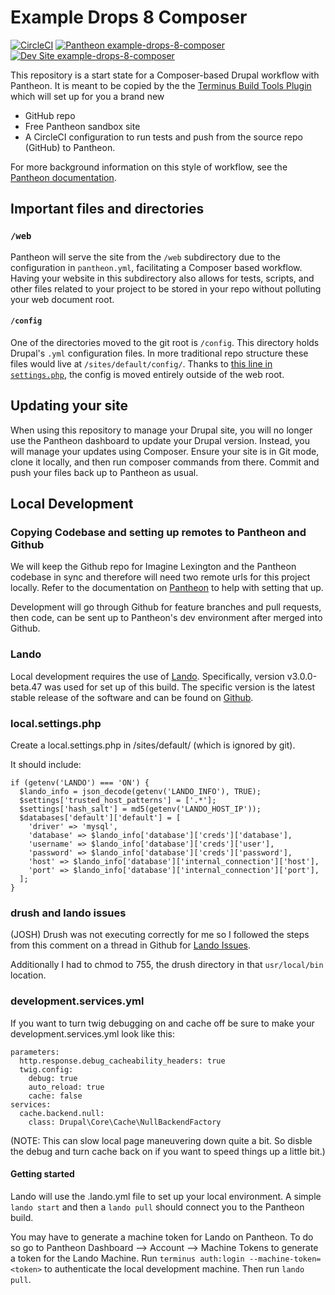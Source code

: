 # Example Drops 8 Composer

[![CircleCI](https://circleci.com/gh/pantheon-systems/example-drops-8-composer.svg?style=shield)](https://circleci.com/gh/pantheon-systems/example-drops-8-composer)
[![Pantheon example-drops-8-composer](https://img.shields.io/badge/dashboard-drops_8-yellow.svg)](https://dashboard.pantheon.io/sites/c401fd14-f745-4e51-9af2-f30b45146a0c#dev/code)
[![Dev Site example-drops-8-composer](https://img.shields.io/badge/site-drops_8-blue.svg)](http://dev-example-drops-8-composer.pantheonsite.io/)

This repository is a start state for a Composer-based Drupal workflow with Pantheon. It is meant to be copied by the the [Terminus Build Tools Plugin](https://github.com/pantheon-systems/terminus-build-tools-plugin) which will set up for you a brand new

* GitHub repo
* Free Pantheon sandbox site
* A CircleCI configuration to run tests and push from the source repo (GitHub) to Pantheon.

For more background information on this style of workflow, see the [Pantheon documentation](https://pantheon.io/docs/guides/github-pull-requests/).

## Important files and directories

### `/web`

Pantheon will serve the site from the `/web` subdirectory due to the configuration in `pantheon.yml`, facilitating a Composer based workflow. Having your website in this subdirectory also allows for tests, scripts, and other files related to your project to be stored in your repo without polluting your web document root.

#### `/config`

One of the directories moved to the git root is `/config`. This directory holds Drupal's `.yml` configuration files. In more traditional repo structure these files would live at `/sites/default/config/`. Thanks to [this line in `settings.php`](https://github.com/pantheon-systems/example-drops-8-composer/blob/54c84275cafa66c86992e5232b5e1019954e98f3/web/sites/default/settings.php#L19), the config is moved entirely outside of the web root.

## Updating your site

When using this repository to manage your Drupal site, you will no longer use the Pantheon dashboard to update your Drupal version. Instead, you will manage your updates using Composer. Ensure your site is in Git mode, clone it locally, and then run composer commands from there.  Commit and push your files back up to Pantheon as usual.

## Local Development

### Copying Codebase and setting up remotes to Pantheon and Github

We will keep the Github repo for Imagine Lexington and the Pantheon codebase in sync and therefore will need two remote urls for this project locally. Refer to the documentation on [Pantheon](https://pantheon.io/docs/guides/collaborative-development/) to help with setting that up.

Development will go through Github for feature branches and pull requests, then code, can be sent up to Pantheon's dev environment after merged into Github.

### Lando

Local development requires the use of [Lando](https://docs.devwithlando.io/). Specifically, version v3.0.0-beta.47 was used for set up of this build. The specific version is the latest stable release of the software and can be found on [Github](https://github.com/lando/lando/releases/tag/v3.0.0-beta.47).

### local.settings.php

Create a local.settings.php in /sites/default/ (which is ignored by git).

It should include:

```
if (getenv('LANDO') === 'ON') {
  $lando_info = json_decode(getenv('LANDO_INFO'), TRUE);
  $settings['trusted_host_patterns'] = ['.*'];
  $settings['hash_salt'] = md5(getenv('LANDO_HOST_IP'));
  $databases['default']['default'] = [
    'driver' => 'mysql',
    'database' => $lando_info['database']['creds']['database'],
    'username' => $lando_info['database']['creds']['user'],
    'password' => $lando_info['database']['creds']['password'],
    'host' => $lando_info['database']['internal_connection']['host'],
    'port' => $lando_info['database']['internal_connection']['port'],
  ];
}
```

### drush and lando issues
(JOSH) Drush was not executing correctly for me so I followed the steps from this comment on a thread in Github for [Lando Issues](https://github.com/lando/lando/issues/1318#issuecomment-444274698).

Additionally I had to chmod to 755, the drush directory in that `usr/local/bin` location.


### development.services.yml

If you want to turn twig debugging on and cache off be sure to make your development.services.yml look like this:

```
parameters:
  http.response.debug_cacheability_headers: true
  twig.config:
    debug: true
    auto_reload: true
    cache: false
services:
  cache.backend.null:
    class: Drupal\Core\Cache\NullBackendFactory
```
(NOTE: This can slow local page maneuvering down quite a bit. So disble the debug and turn cache back on if you want to speed things up a little bit.)

#### Getting started

Lando will use the .lando.yml file to set up your local environment. A simple `lando start` and then a `lando pull` should connect you to the Pantheon build.

You may have to generate a machine token for Lando on Pantheon. To do so go to Pantheon Dashboard --> Account --> Machine Tokens to generate a token for the Lando Machine.
Run `terminus auth:login --machine-token=<token>` to authenticate the local development machine. Then run `lando pull`.










